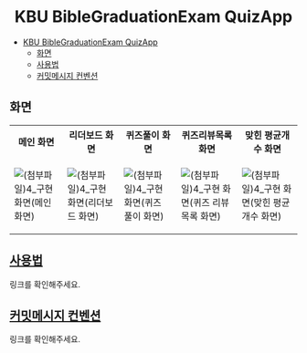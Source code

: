<div align="center">

# KBU BibleGraduationExam QuizApp

</div>

- [KBU BibleGraduationExam QuizApp](#kbu-biblegraduationexam-quizapp)
  - [화면](#화면)
  - [사용법](#사용법)
  - [커밋메시지 컨벤션](#커밋메시지-컨벤션)

## 화면

<table>
  <tr>
    <th>메인 화면</th>
    <th>리더보드 화면</th>
    <th>퀴즈풀이 화면</th>
    <th>퀴즈리뷰목록 화면</th>
    <th>맞힌 평균개수 화면</th>
  </tr>
  <tr>
    <td>      

![(첨부파일)4_구현 화면(메인 화면)](https://github.com/WithBible/withbible-client/assets/53007747/4be056f4-5fc4-4672-a8cc-9b37d9d8e6c1)
    </td>
    <td>
      
![(첨부파일)4_구현 화면(리더보드 화면)](https://github.com/WithBible/withbible-client/assets/53007747/d36d2c69-f733-496c-a047-f0139d64f10c)
    </td>
    <td>
      
![(첨부파일)4_구현 화면(퀴즈 풀이 화면)](https://github.com/WithBible/withbible-client/assets/53007747/04907803-2ba3-4218-8582-382257b68de8)
    </td>
    <td>
      
![(첨부파일)4_구현 화면(퀴즈 리뷰 목록 화면)](https://github.com/WithBible/withbible-client/assets/53007747/3b78a923-6834-47ef-8ab5-25213d2ae6cf)
    </td>
    <td>
      
![(첨부파일)4_구현 화면(맞힌 평균개수 화면)](https://github.com/WithBible/withbible-client/assets/53007747/eef079ce-1e32-47bc-a14d-ba5b6837cf8f)
    </td>
  </tr>
</table>

## [사용법](https://github.com/WithBible/withbible-client/wiki/%EC%82%AC%EC%9A%A9%EB%B2%95)

링크를 확인해주세요.

## [커밋메시지 컨벤션](https://gitmoji.dev/)

링크를 확인해주세요.
